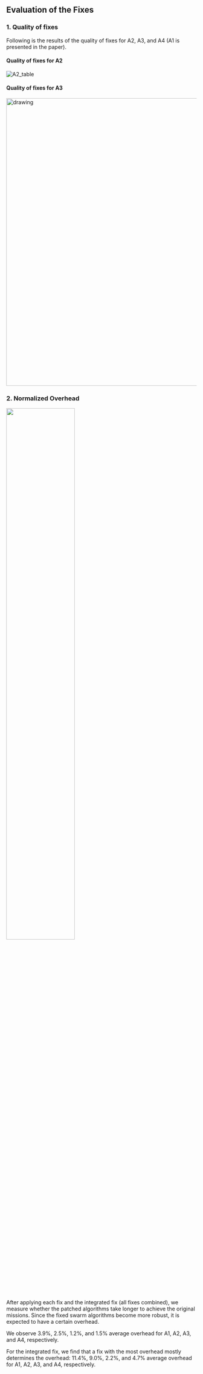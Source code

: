 ## Evaluation of the Fixes

### 1. Quality of fixes
Following is the results of the quality of fixes for A2, A3, and A4 (A1 is presented in the paper). 

#### Quality of fixes for A2
![A2_table](https://user-images.githubusercontent.com/82484800/130008177-4b4fe3af-f430-4ddf-8910-7e179591ca27.png)

#### Quality of fixes for A3
<img src="https://user-images.githubusercontent.com/82484800/130008200-8095ed59-0167-4e79-9ef3-8b95ba2d120d.png" alt="drawing" width="760"/>
<!-- ![A3_table](https://user-images.githubusercontent.com/82484800/130008200-8095ed59-0167-4e79-9ef3-8b95ba2d120d.png) -->


### 2. Normalized Overhead

<img src="https://user-images.githubusercontent.com/82484800/130171479-c5e2f050-0b3b-4f70-bcf9-90e580b47e7f.png" width=60%>

After applying each fix and the integrated fix (all fixes combined), we measure 
whether the patched algorithms take longer to achieve the
original missions. Since the fixed swarm algorithms become
more robust, it is expected to have a certain overhead. 

We observe 3.9%, 2.5%, 1.2%, and 1.5% average overhead for
A1, A2, A3, and A4, respectively. 

For the integrated fix, we find that a fix with the most overhead mostly determines the
overhead: 11.4%, 9.0%, 2.2%, and 4.7% average overhead for
A1, A2, A3, and A4, respectively.

